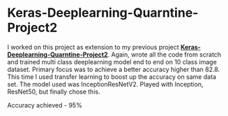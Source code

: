# Keras-Deeplearning-Quarntine-Project2

I worked on this project as extension to my previous project <a href="https://github.com/shriyanka/Keras-Deeplearning-Quarntine-Project"><b>Keras-Deeplearning-Quarntine-Project2</b></a>. 
Again, wrote all the code from scratch and trained multi class deeplearning model end to end on 10 class image dataset. 
Primary focus was to achieve a better accuracy higher than 82.8. This time I used transfer learning to boost up the accuracy on same data set.
The model used was InceptionResNetV2. Played with Inception, ResNet50, but finally chose this.

Accuracy achieved - 95%
